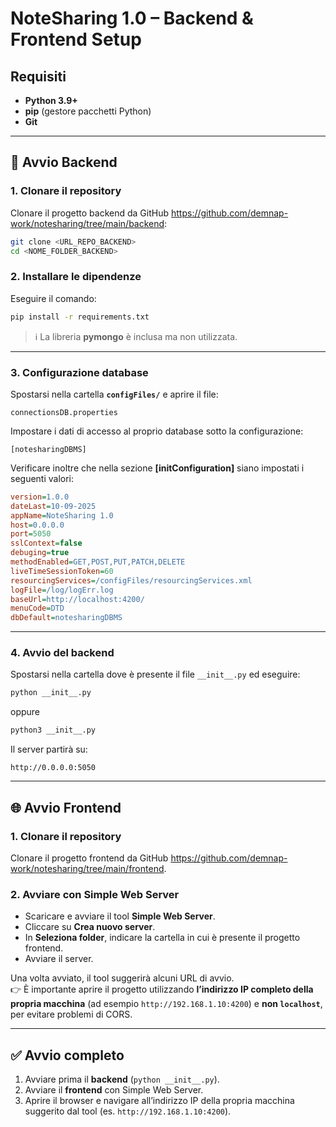 # NoteSharing 1.0 – Backend & Frontend Setup

## Requisiti
- **Python 3.9+**
- **pip** (gestore pacchetti Python)
- **Git**

---

## 🚀 Avvio Backend

### 1. Clonare il repository
Clonare il progetto backend da GitHub https://github.com/demnap-work/notesharing/tree/main/backend:
```bash
git clone <URL_REPO_BACKEND>
cd <NOME_FOLDER_BACKEND>
```

### 2. Installare le dipendenze
Eseguire il comando:
```bash
pip install -r requirements.txt
```

> ℹ️ La libreria **pymongo** è inclusa ma non utilizzata.

---

### 3. Configurazione database
Spostarsi nella cartella **`configFiles/`** e aprire il file:
```
connectionsDB.properties
```

Impostare i dati di accesso al proprio database sotto la configurazione:
```
[notesharingDBMS]
```

Verificare inoltre che nella sezione **[initConfiguration]** siano impostati i seguenti valori:

```ini
version=1.0.0
dateLast=10-09-2025
appName=NoteSharing 1.0   
host=0.0.0.0
port=5050
sslContext=false
debuging=true
methodEnabled=GET,POST,PUT,PATCH,DELETE
liveTimeSessionToken=60
resourcingServices=/configFiles/resourcingServices.xml
logFile=/log/logErr.log
baseUrl=http://localhost:4200/
menuCode=DTD
dbDefault=notesharingDBMS
```

---

### 4. Avvio del backend
Spostarsi nella cartella dove è presente il file `__init__.py` ed eseguire:

```bash
python __init__.py
```
oppure  
```bash
python3 __init__.py
```

Il server partirà su:
```
http://0.0.0.0:5050
```

---

## 🌐 Avvio Frontend

### 1. Clonare il repository
Clonare il progetto frontend da GitHub https://github.com/demnap-work/notesharing/tree/main/frontend.

### 2. Avviare con Simple Web Server
- Scaricare e avviare il tool **Simple Web Server**.  
- Cliccare su **Crea nuovo server**.  
- In **Seleziona folder**, indicare la cartella in cui è presente il progetto frontend.  
- Avviare il server.  

Una volta avviato, il tool suggerirà alcuni URL di avvio.  
👉 È importante aprire il progetto utilizzando **l’indirizzo IP completo della propria macchina** (ad esempio `http://192.168.1.10:4200`) e **non `localhost`**, per evitare problemi di CORS.

---

## ✅ Avvio completo
1. Avviare prima il **backend** (`python __init__.py`).  
2. Avviare il **frontend** con Simple Web Server.  
3. Aprire il browser e navigare all’indirizzo IP della propria macchina suggerito dal tool (es. `http://192.168.1.10:4200`).  

